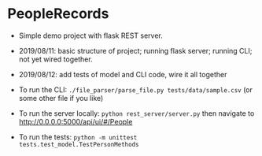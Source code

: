 # PeopleRecords

* Simple demo project with flask REST server.
* 2019/08/11: basic structure of project; running flask server; running CLI; not yet wired together.
* 2019/08/12: add tests of model and CLI code, wire it all together

* To run the CLI: `./file_parser/parse_file.py tests/data/sample.csv` (or some other file if you like) 
* To run the server locally: `python rest_server/server.py` then navigate to http://0.0.0.0:5000/api/ui/#/People 
* To run the tests: `python -m unittest tests.test_model.TestPersonMethods` 
